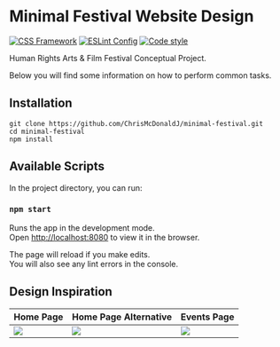 # Minimal Festival Website Design

[![CSS Framework](https://img.shields.io/badge/CSS_Framework-Bootstrap-563d7c.svg)](https://getbootstrap.com/)
[![ESLint Config](https://img.shields.io/badge/ESLint_Config-Airbnb-fd5c63.svg)](https://github.com/airbnb/javascript)
[![Code style](https://img.shields.io/badge/Code_Style-Prettier-ff69b4.svg)](https://github.com/prettier/prettier)

Human Rights Arts & Film Festival Conceptual Project.

Below you will find some information on how to perform common tasks.

## Installation

```
git clone https://github.com/ChrisMcDonaldJ/minimal-festival.git
cd minimal-festival
npm install
```

## Available Scripts

In the project directory, you can run:

### `npm start`

Runs the app in the development mode.<br>
Open [http://localhost:8080](http://localhost:8080) to view it in the browser.

The page will reload if you make edits.<br>
You will also see any lint errors in the console.

## Design Inspiration
Home Page | Home Page Alternative | Events Page
--- | --- | ---
![](https://cdn.dribbble.com/users/501822/screenshots/4941238/dribbble_1__1_.gif) | ![](https://cdn.dribbble.com/users/501822/screenshots/4762175/dribbble_2__2_.gif) | ![](https://cdn.dribbble.com/users/501822/screenshots/4765912/dribbble_1.gif)
